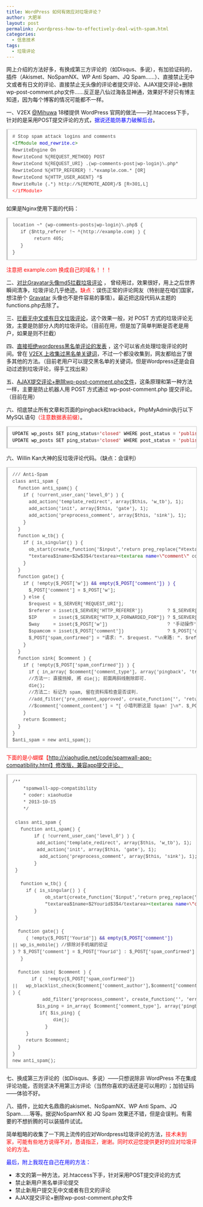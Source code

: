 ```yaml
---
title: WordPress 如何有效应对垃圾评论？
author: 大肥羊
layout: post
permalink: /wordpress-how-to-effectively-deal-with-spam.html
categories:
  - 信息技术
tags:
  - 垃圾评论
---
```

网上介绍的方法好多，有换成第三方评论的（如Disqus、多说），有加验证码的，插件（Akismet、NoSpamNX、WP Anti Spam、JQ Spam……）、直接禁止无中文或者有日文的评论、直接禁止无头像的评论者提交评论、AJAX提交评论+删除wp-post-comment.php文件……反正是八仙过海各显神通，效果好不好只有博主知道，因为每个博客的情况可能都不一样。  


  
一、V2EX <a href="http://www.v2ex.com/t/128317" target="_blank">@Mihuwa</a> 18楼提供 WordPress 官网的做法——对.htaccess下手，针对的是采用POST提交评论的方式，<span style = "color:blue;">据说还能防暴力破解后台</span>。

<pre style="margin:15px 0;font:100 12px/18px monaco, andale mono, courier new;padding:10px 12px;border:#ccc 1px solid;border-left-width:4px;background-color:#fefefe;box-shadow:0 0 4px #eee;word-break:break-all;word-wrap:break-word;color:#444"># Stop spam attack logins and comments<br /><span style="color:#170">&lt;IfModule</span> <span style="color:#00c">mod_rewrite.c</span><span style="color:#170">&gt;</span><br />RewriteEngine On<br />RewriteCond %{REQUEST_METHOD} POST<br />RewriteCond %{REQUEST_URI} .(wp-comments-post|wp-login)\.php*<br />RewriteCond %{HTTP_REFERER} !.*example.com.* [OR]<br />RewriteCond %{HTTP_USER_AGENT} ^$<br />RewriteRule (.*) http://%{REMOTE_ADDR}/$ [R=301,L]<br /><span style="color:#f00">&lt;/ifModule</span><span style="color:#f00">&gt;</span></pre>

如果是Nginx使用下面的代码：

<pre style="margin:15px 0;font:100 12px/18px monaco, andale mono, courier new;padding:10px 12px;border:#ccc 1px solid;border-left-width:4px;background-color:#fefefe;box-shadow:0 0 4px #eee;word-break:break-all;word-wrap:break-word;color:#444">location ~* (wp-comments-posts|wp-login)\.php$ {<br />	if ($http_referer !~ ^(http://example.com) ) {<br />		return 405;<br />	}<br />}</pre>

<span style = "color:red;">注意把 example.com 换成自己的域名！！！</span>

二、<a href="https://cyhour.com/comment-spam.html" target="_blank">对比Gravatar头像md5拦截垃圾评论</a> ， 曾经用过，效果很好，用上之后世界瞬间清净，垃圾评论几乎绝迹。<span style = "color:red;">缺点：</span>误伤正常的评论网友（特别是在咱们国家，想注册个 <a href="http://en.gravatar.com/" target="_blank">Gravatar</a> 头像也不是件容易的事情）。最近把这段代码从主题的functions.php去除了。

三、<a href="https://cyhour.com/to-intercept-spam-without-plugin.html" target="_blank">拦截无中文或有日文垃圾评论</a>，这个效果一般，对 POST 方式的垃圾评论无效，主要是防部分人肉的垃圾评论。（目前在用，但是加了简单判断是否老是用户，如果是则不拦截）

四、<a href="https://cyhour.com/289.html" target="_blank">直接拒绝wordpress黑名单评论的发表</a> ，这个可以省点处理垃圾评论的时间。曾在 <a href="http://www.v2ex.com/t/148162" target="_blank">V2EX 上收集过黑名单关键词</a>，不过一个都没收集到，网友都给出了很多其他的方法。（目前老用户可以提交黑名单的关键词，但是Wordpress还是会自动过滤到垃圾评论，得手工找出来）

五、<a href="https://cyhour.com/wordpress-new-ajax-comments.html" target="_blank">AJAX提交评论+删除wp-post-comment.php文件</a>，这条原理和第一种方法一样，主要是防止机器人用 POST 方式通过 wp-post-comment.php 提交评论。（目前在用）

六、彻底禁止所有文章和页面的pingback和trackback，PhpMyAdmin执行以下 MySQL语句<span style = "color:red;">（注意数据表前缀）</span>。

<pre style="margin:15px 0;font:100 12px/18px monaco, andale mono, courier new;padding:10px 12px;border:#ccc 1px solid;border-left-width:4px;background-color:#fefefe;box-shadow:0 0 4px #eee;word-break:break-all;word-wrap:break-word;color:#444"><span style="color:#000">UPDATE</span> <span style="color:#000">wp_posts</span> <span style="color:#000">SET</span> <span style="color:#000">ping_status</span>=<span style="color:#a11">'closed'</span> <span style="color:#000">WHERE</span> <span style="color:#000">post_status</span> = <span style="color:#a11">'publish'</span> <span style="color:#000">AND</span> <span style="color:#000">post_type</span> = <span style="color:#a11">'post'</span>;<br /><span style="color:#000">UPDATE</span> <span style="color:#000">wp_posts</span> <span style="color:#000">SET</span> <span style="color:#000">ping_status</span>=<span style="color:#a11">'closed'</span> <span style="color:#000">WHERE</span> <span style="color:#000">post_status</span> = <span style="color:#a11">'publish'</span> <span style="color:#000">AND</span> <span style="color:#000">post_type</span> = <span style="color:#a11">'page'</span>;</pre>

六、Willin Kan大神的反垃圾评论代码。（缺点：会误判）

<pre style="margin:15px 0;font:100 12px/18px monaco, andale mono, courier new;padding:10px 12px;border:#ccc 1px solid;border-left-width:4px;background-color:#fefefe;box-shadow:0 0 4px #eee;word-break:break-all;word-wrap:break-word;color:#444">/// Anti-Spam<br />class anti_spam {<br />  function anti_spam() {<br />    if ( !current_user_can('level_0') ) {<br />      add_action('template_redirect', array($this, 'w_tb'), 1);<br />      add_action('init', array($this, 'gate'), 1);<br />      add_action('preprocess_comment', array($this, 'sink'), 1);<br />    }<br />  }<br />  function w_tb() {<br />    if ( is_singular() ) {<br />      ob_start(create_function('$input','return preg_replace("#textarea(.*?)name=([\"\'])comment([\"\'])(.+)/textarea&gt;#",<br />      "textarea$1name=$2w$3$4/textarea&gt;<span style="color:#170">&lt;textarea</span> <span style="color:#00c">name</span>=<span style="color:#a11">\</span><span style="color:#a11">"comment\"</span> <span style="color:#@cm-word">cols</span>=<span style="color:#@cm-word">\</span><span style="color:#a11">"100%\"</span> <span style="color:#@cm-word">rows</span>=<span style="color:#@cm-word">\</span><span style="color:#a11">"4\"</span> <span style="color:#@cm-word">style</span>=<span style="color:#@cm-word">\</span><span style="color:#a11">"display:none\"</span><span style="color:#170">&gt;</span><span style="color:#f00">&lt;/textarea</span><span style="color:#f00">&gt;</span>",$input);') );<br />    }<br />  }<br />  function gate() {<br />    if ( !empty($_POST['w']) <span style="color:#219">&& empty($_POST['comment']) ) {</span><br />      $_POST['comment'] = $_POST['w'];<br />    } else {<br />      $request = $_SERVER['REQUEST_URI'];<br />      $referer = isset($_SERVER['HTTP_REFERER'])         ? $_SERVER['HTTP_REFERER']         : '隐瞒';<br />      $IP      = isset($_SERVER["HTTP_X_FORWARDED_FOR"]) ? $_SERVER["HTTP_X_FORWARDED_FOR"] . ' (透过代理)' : $_SERVER["REMOTE_ADDR"];<br />      $way     = isset($_POST['w'])                      ? '手动操作'                       : '未经评论表格';<br />      $spamcom = isset($_POST['comment'])                ? $_POST['comment']                : null;<br />      $_POST['spam_confirmed'] = "请求: ". $request. "\n来路: ". $referer. "\nIP: ". $IP. "\n方式: ". $way. "\n內容: ". $spamcom. "\n -- 记录成功 --";<br />    }<br />  }<br />  function sink( $comment ) {<br />    if ( !empty($_POST['spam_confirmed']) ) {<br />      if ( in_array( $comment['comment_type'], array('pingback', 'trackback') ) ) return $comment;<br />      //方法一: 直接挡掉, 將 die(); 前面两斜线刪除即可.<br />      die();<br />      //方法二: 标记为 spam, 留在资料库检查是否误判.<br />      //add_filter('pre_comment_approved', create_function('', 'return "spam";'));<br />      //$comment['comment_content'] = "[ 小墙判断这是 Spam! ]\n". $_POST['spam_confirmed'];<br />    }<br />    return $comment;<br />  }<br />}<br />$anti_spam = new anti_spam();</pre>

<span style = "color:red;">下面的是小蝴蝶【http://xiaohudie.net/code/spamwall-app-compatibility.html】修改版，兼容app提交评论。</span>

<pre style="margin:15px 0;font:100 12px/18px monaco, andale mono, courier new;padding:10px 12px;border:#ccc 1px solid;border-left-width:4px;background-color:#fefefe;box-shadow:0 0 4px #eee;word-break:break-all;word-wrap:break-word;color:#444">/**<br />    *spamwall-app-compatibility<br />    * coder: xiaohudie<br />    * 2013-10-15<br />    */<br /><br /> class anti_spam {<br />	function anti_spam() {<br />		if ( !current_user_can('level_0') ) {<br />			add_action('template_redirect', array($this, 'w_tb'), 1);<br />			add_action('init', array($this, 'gate'), 1);<br />			add_action('preprocess_comment', array($this, 'sink'), 1);<br />		}<br />	}<br /><br />	function w_tb() {<br />		if ( is_singular() ) {<br />			ob_start(create_function('$input','return preg_replace("#textarea(.*?)name=([\"\'])comment([\"\'])(.+)/textarea&gt;#",<br />			"textarea$1name=$2Yourid$3$4/textarea&gt;<span style="color:#170">&lt;textarea</span> <span style="color:#00c">name</span>=<span style="color:#a11">\</span><span style="color:#a11">"comment\"</span> <span style="color:#@cm-word">cols</span>=<span style="color:#@cm-word">\</span><span style="color:#a11">"50\"</span> <span style="color:#@cm-word">rows</span>=<span style="color:#@cm-word">\</span><span style="color:#a11">"4\"</span> <span style="color:#@cm-word">style</span>=<span style="color:#@cm-word">\</span><span style="color:#a11">"display:none\"</span><span style="color:#170">&gt;</span><span style="color:#f00">&lt;/textarea</span><span style="color:#f00">&gt;</span>",$input);') );<br />		}<br />	}<br /> <br />	function gate() {<br />		( !empty($_POST['Yourid']) <span style="color:#219">&& empty($_POST['comment'])</span><br />|| wp_is_mobile() //排除对手机端的验证<br />) ? $_POST['comment'] = $_POST['Yourid'] : $_POST['spam_confirmed'] = 1;<br />	}<br /> <br />	function sink( $comment ) {<br />		if (  !empty($_POST['spam_confirmed']) <br />||   wp_blacklist_check($comment['comment_author'],$comment['comment_author_email'],$comment['comment_author_url'], $comment['comment_content'], $comment['comment_author_IP'], $comment['comment_agent'] )  //以前写过,这个是直接拒绝黑名单用户评论,详见http://xiaohudie.net/code/fuck-spam.html<br />) {<br />			add_filter('preprocess_comment', create_function('', 'err( __("垃圾评论") );' ));//如果没写过err函数的就把''内改成die("垃圾评论");<br />			$is_ping = in_array( $comment['comment_type'], array('pingback', 'trackback') );<br />			if( $is_ping) {<br />				die();<br />			}<br />		}<br />		return $comment;<br />	}<br />}<br />new anti_spam(); </pre>

七、换成第三方评论的（如Disqus、多说）——只想说除非 WordPress 不在集成评论功能，否则坚决不用第三方评论（当然你喜欢的话还是可以用的）；加验证码——体验不好。

八、插件，比如大名鼎鼎的akismet、NoSpamNX、WP Anti Spam、JQ Spam……等等。据说NoSpamNX 和 JQ Spam 效果还不错，但是会误判。有需要的不想折腾的可以装插件试试。

简单粗略的收集了一下网上流传的应对Wordpress垃圾评论的方法，<span style = "color:red;">技术未到家，可能有些地方说得不对，恳请指正，谢谢。同时欢迎您提供更好的应对垃圾评论的方法。</span>

<span style = "color:blue;">最后，附上我现在自己在用的方法：</span>

  * 本文的第一种方法，对.htaccess下手，针对采用POST提交评论的方式
  * 禁止新用户黑名单评论提交
  * 禁止新用户提交无中文或者有日文的评论
  * AJAX提交评论+删除wp-post-comment.php文件